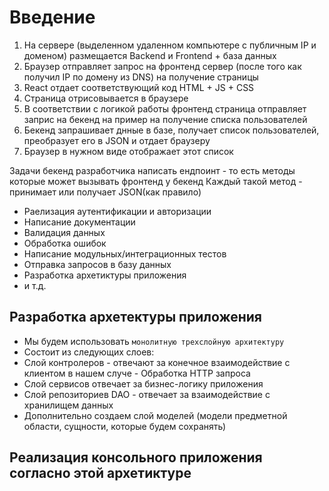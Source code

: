 # Введение
1. На сервере (выделенном удаленном компьютере с публичным IP и доменом) размещается Backend и Frontend + база данных
2. Браузер отправляет запрос на фронтенд сервер (после того как получил IP по домену из DNS) на получение страницы
3. React отдает соответствующий код HTML + JS + CSS
4. Страница отрисовывается в браузере
5. В соответствии с логикой работы фронтенд страница отправляет заприс на бекенд на пример на получение списка пользователей
6. Бекенд запрашивает днные в базе, получает список пользователей, преобразует его в JSON и отдает браузеру
7. Браузер в нужном виде отображает этот список


Задачи бекенд разработчика написать ендпоинт - то есть методы которые может вызывать фронтенд у бекенд
Каждый такой метод - принимает или получает JSON(как правило)
- Раелизация аутентификации и авторизации
- Написание документации
- Валидация данных
- Обработка ошибок
- Написание модульных/интеграционных тестов
- Отправка запросов в базу данных
- Разработка архетиктуры приложения
- и т.д.

## Разработка архетектуры приложения

- Мы будем использовать `монолитную трехслойную архитектуру`
- Состоит из следующих слоев:
- Слой контролеров - отвечают за конечное взаимодействие с клиентом в нашем случе - Обработка HTTP запроса
- Слой сервисов отвечает за бизнес-логику приложения
- Слой репозиториев DAO - отвечает за взаимодействие с хранилищем данных
- Дополнительно создаем слой моделей (модели предметной области, сущности, которые будем сохранять)

## Реализация консольного приложения согласно этой архетиктуре